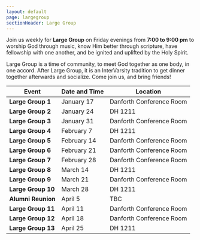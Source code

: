 ```yaml
---
layout: default
page: largegroup
sectionHeader: Large Group
---
```


<p>
  Join us weekly for <b>Large Group</b> on Friday evenings from <b>7:00 to 9:00
    pm</b> to worship God through music, know Him better through scripture,
  have fellowship with one another, and be ignited and uplifted by the Holy
  Spirit.

  Large Group is a time of community, to meet God together as one body,
  in one accord. After Large Group, it is an InterVarsity tradition to get
  dinner together afterwards and socialize. Come join us, and bring friends!
</p>

<!-- Table for location, time -->
<table style="width:100%">
  <tbody>
    <thead>
      <tr>
        <th>Event</th>
        <th>Date and Time</th>
        <th>Location</th>
      </tr>
    </thead>
    <tr>
      <td><b> Large Group 1 </b></td>
      <td> January 17 </td>
      <td> Danforth Conference Room </td>
    </tr>
    <tr>
      <td><b> Large Group 2 </b></td>
      <td> January 24 </td>
      <td> DH 1211 </td>
    </tr>
    <tr>
      <td><b> Large Group 3 </b></td>
      <td> January 31 </td>
      <td> Danforth Conference Room </td>
    </tr>
    <tr>
      <td><b> Large Group 4 </b></td>
      <td> February 7 </td>
      <td> DH 1211 </td>
    </tr>
    <tr>
      <td><b> Large Group 5 </b></td>
      <td> February 14 </td>
      <td> Danforth Conference Room </td>
    </tr>
    <tr>
      <td><b> Large Group 6 </b></td>
      <td> February 21 </td>
      <td> Danforth Conference Room </td>
    </tr>
    <tr>
      <td><b> Large Group 7 </b></td>
      <td> February 28 </td>
      <td> Danforth Conference Room </td>
    </tr>
    <tr>
      <td><b> Large Group 8 </b></td>
      <td> March 14 </td>
      <td> DH 1211 </td>
    </tr>
    <tr>
      <td><b> Large Group 9 </b></td>
      <td> March 21 </td>
      <td> Danforth Conference Room </td>
    </tr>
    <tr>
      <td><b> Large Group 10 </b></td>
      <td> March 28 </td>
      <td> DH 1211 </td>
    </tr>
    <tr>
      <td><b> Alumni Reunion </b></td>
      <td> April 5 </td>
      <td> TBC </td>
    </tr>
    <tr>
      <td><b> Large Group 11 </b></td>
      <td> April 11 </td>
      <td> Danforth Conference Room </td>
    </tr>
    <tr>
      <td><b> Large Group 12 </b></td>
      <td> April 18 </td>
      <td> Danforth Conference Room </td>
    </tr>
    <tr>
      <td><b> Large Group 13 </b></td>
      <td> April 25 </td>
      <td> DH 1211 </td>
    </tr>
    </tr>
  </tbody>
</table>